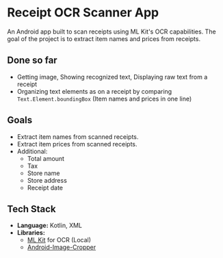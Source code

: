 # Receipt OCR Scanner App

An Android app built to scan receipts using ML Kit's OCR capabilities. The goal of the project is to extract item names and prices from receipts.

## Done so far
- Getting image, Showing recognized text, Displaying raw text from a receipt
- Organizing text elements as on a receipt by comparing `Text.Element.boundingBox` (Item names and prices in one line)

## Goals
- Extract item names from scanned receipts.
- Extract item prices from scanned receipts.
- Additional:
  - Total amount
  - Tax
  - Store name
  - Store address
  - Receipt date

## Tech Stack
- **Language:** Kotlin, XML
- **Libraries:**
  - [ML Kit](https://developers.google.com/ml-kit) for OCR (Local)
  - [Android-Image-Cropper](https://github.com/CanHub/Android-Image-Cropper)
